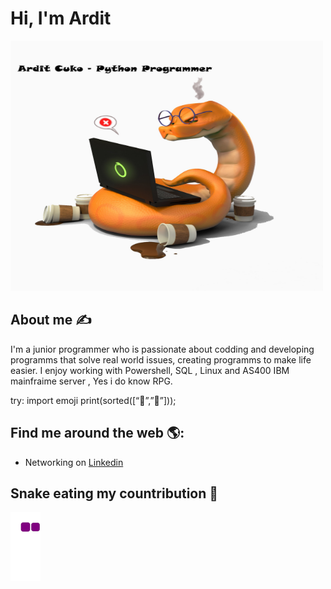 # Hi, I'm Ardit 

<img src="https://github.com/admac-hub/admac-hub/blob/main/Untitled.jpg" style="width:500px;height:400px;" alt="banner that says Ardit Cuko - IT Specialist , Python praciticioner">

## About me :writing_hand:
I'm a junior programmer who is passionate about codding and developing programms that solve real world issues,
creating programms to make life easier. 
I enjoy working with Powershell,  SQL , Linux and AS400 IBM mainfraime server , Yes i do know RPG. 


try:
import emoji
print(sorted([“🥚”,”🐔”]));

## Find me around the web 🌎: 
- Networking on <a href="https://www.linkedin.com/in/ardit-cuko-764133180/">Linkedin</a> 


## Snake eating my countribution :snake: 
![snake gif](https://github.com/admac-hub/admac-hub/blob/output/github-contribution-grid-snake.gif)
